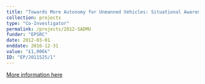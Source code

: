```yaml
---
title: "Towards More Autonomy for Unmanned Vehicles: Situational Awareness and Decision Making under Uncertainty"
collection: projects
type: "Co-Investigator"
permalink: /projects/2012-SADMU
funder: "EPSRC"
date: 2012-03-01
enddate: 2016-12-31
value: "£1,006k"
ID: "EP/J011525/1"
---
```


[More information here](https://gtr.ukri.org/projects?ref=EP%2FJ011525%2F1)
